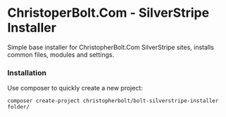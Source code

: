 # ChristoperBolt.Com - SilverStripe Installer #
Simple base installer for ChristopherBolt.Com SilverStripe sites, installs common files, modules and settings.

### Installation ###
Use composer to quickly create a new project:
```
composer create-project christopherbolt/bolt-silverstripe-installer folder/
